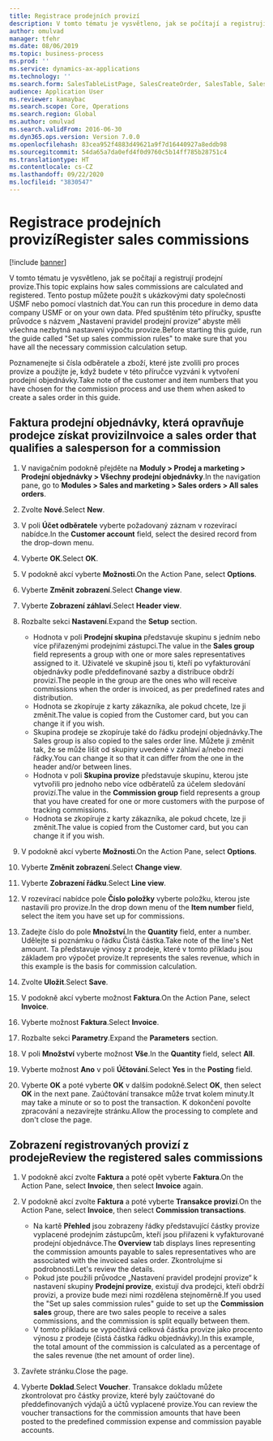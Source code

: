 ```yaml
---
title: Registrace prodejních provizí
description: V tomto tématu je vysvětleno, jak se počítají a registrují prodejní provize.
author: omulvad
manager: tfehr
ms.date: 08/06/2019
ms.topic: business-process
ms.prod: ''
ms.service: dynamics-ax-applications
ms.technology: ''
ms.search.form: SalesTableListPage, SalesCreateOrder, SalesTable, SalesEditLines,  CustInvoiceJournal, CommissionTrans, LedgerTransVoucher, CustClassificationGroup
audience: Application User
ms.reviewer: kamaybac
ms.search.scope: Core, Operations
ms.search.region: Global
ms.author: omulvad
ms.search.validFrom: 2016-06-30
ms.dyn365.ops.version: Version 7.0.0
ms.openlocfilehash: 83cea952f4883d49621a9f7d16440927a8eddb98
ms.sourcegitcommit: 54da65a7da0efd4f0d9760c5b14ff785b28751c4
ms.translationtype: HT
ms.contentlocale: cs-CZ
ms.lasthandoff: 09/22/2020
ms.locfileid: "3830547"
---
```

# <a name="register-sales-commissions"></a><span data-ttu-id="6beff-103">Registrace prodejních provizí</span><span class="sxs-lookup"><span data-stu-id="6beff-103">Register sales commissions</span></span>

[!include [banner](../../includes/banner.md)]

<span data-ttu-id="6beff-104">V tomto tématu je vysvětleno, jak se počítají a registrují prodejní provize.</span><span class="sxs-lookup"><span data-stu-id="6beff-104">This topic explains how sales commissions are calculated and registered.</span></span> <span data-ttu-id="6beff-105">Tento postup můžete použít s ukázkovými daty společnosti USMF nebo pomocí vlastních dat.</span><span class="sxs-lookup"><span data-stu-id="6beff-105">You can run this procedure in demo data company USMF or on your own data.</span></span> <span data-ttu-id="6beff-106">Před spuštěním této příručky, spusťte průvodce s názvem „Nastavení pravidel prodejní provize“ abyste měli všechna nezbytná nastavení výpočtu provize.</span><span class="sxs-lookup"><span data-stu-id="6beff-106">Before starting this guide, run the guide called "Set up sales commission rules" to make sure that you have all the necessary commission calculation setup.</span></span>

<span data-ttu-id="6beff-107">Poznamenejte si čísla odběratele a zboží, které jste zvolili pro proces provize a použijte je, když budete v této příručce vyzváni k vytvoření prodejní objednávky.</span><span class="sxs-lookup"><span data-stu-id="6beff-107">Take note of the customer and item numbers that you have chosen for the commission process and use them when asked to create a sales order in this guide.</span></span>


## <a name="invoice-a-sales-order-that-qualifies-a-salesperson-for-a-commission"></a><span data-ttu-id="6beff-108">Faktura prodejní objednávky, která opravňuje prodejce získat provizi</span><span class="sxs-lookup"><span data-stu-id="6beff-108">Invoice a sales order that qualifies a salesperson for a commission</span></span>
1. <span data-ttu-id="6beff-109">V navigačním podokně přejděte na **Moduly > Prodej a marketing > Prodejní objednávky > Všechny prodejní objednávky**.</span><span class="sxs-lookup"><span data-stu-id="6beff-109">In the navigation pane, go to **Modules > Sales and marketing > Sales orders > All sales orders**.</span></span>
2. <span data-ttu-id="6beff-110">Zvolte **Nové**.</span><span class="sxs-lookup"><span data-stu-id="6beff-110">Select **New**.</span></span>
3. <span data-ttu-id="6beff-111">V poli **Účet odběratele** vyberte požadovaný záznam v rozevírací nabídce.</span><span class="sxs-lookup"><span data-stu-id="6beff-111">In the **Customer account** field, select the desired record from the drop-down menu.</span></span>
4. <span data-ttu-id="6beff-112">Vyberte **OK**.</span><span class="sxs-lookup"><span data-stu-id="6beff-112">Select **OK**.</span></span>
5. <span data-ttu-id="6beff-113">V podokně akcí vyberte **Možnosti**.</span><span class="sxs-lookup"><span data-stu-id="6beff-113">On the Action Pane, select **Options**.</span></span>
6. <span data-ttu-id="6beff-114">Vyberte **Změnit zobrazení**.</span><span class="sxs-lookup"><span data-stu-id="6beff-114">Select **Change view**.</span></span>
7. <span data-ttu-id="6beff-115">Vyberte **Zobrazení záhlaví**.</span><span class="sxs-lookup"><span data-stu-id="6beff-115">Select **Header view**.</span></span>
8. <span data-ttu-id="6beff-116">Rozbalte sekci **Nastavení**.</span><span class="sxs-lookup"><span data-stu-id="6beff-116">Expand the **Setup** section.</span></span>

    - <span data-ttu-id="6beff-117">Hodnota v poli **Prodejní skupina** představuje skupinu s jedním nebo více přiřazenými prodejními zástupci.</span><span class="sxs-lookup"><span data-stu-id="6beff-117">The value in the **Sales group** field represents a group with one or more sales representatives assigned to it.</span></span> <span data-ttu-id="6beff-118">Uživatelé ve skupině jsou ti, kteří po vyfakturování objednávky podle předdefinované sazby a distribuce obdrží provizi.</span><span class="sxs-lookup"><span data-stu-id="6beff-118">The people in the group are the ones who will receive commissions when the order is invoiced, as per predefined rates and distribution.</span></span>   
    - <span data-ttu-id="6beff-119">Hodnota se zkopíruje z karty zákazníka, ale pokud chcete, lze ji změnit.</span><span class="sxs-lookup"><span data-stu-id="6beff-119">The value is copied from the Customer card, but you can change it if you wish.</span></span>  
    - <span data-ttu-id="6beff-120">Skupina prodeje se zkopíruje také do řádku prodejní objednávky.</span><span class="sxs-lookup"><span data-stu-id="6beff-120">The Sales group is also copied to the sales order line.</span></span> <span data-ttu-id="6beff-121">Můžete ji změnit tak, že se může lišit od skupiny uvedené v záhlaví a/nebo mezi řádky.</span><span class="sxs-lookup"><span data-stu-id="6beff-121">You can change it so that it can differ from the one in the header and/or between lines.</span></span>  
    - <span data-ttu-id="6beff-122">Hodnota v poli **Skupina provize** představuje skupinu, kterou jste vytvořili pro jednoho nebo více odběratelů za účelem sledování provizí.</span><span class="sxs-lookup"><span data-stu-id="6beff-122">The value in the **Commission group** field represents a group that you have created for one or more customers with the purpose of tracking commissions.</span></span>   
    - <span data-ttu-id="6beff-123">Hodnota se zkopíruje z karty zákazníka, ale pokud chcete, lze ji změnit.</span><span class="sxs-lookup"><span data-stu-id="6beff-123">The value is copied from the Customer card, but you can change it if you wish.</span></span>   

9. <span data-ttu-id="6beff-124">V podokně akcí vyberte **Možnosti**.</span><span class="sxs-lookup"><span data-stu-id="6beff-124">On the Action Pane, select **Options**.</span></span>
10. <span data-ttu-id="6beff-125">Vyberte **Změnit zobrazení**.</span><span class="sxs-lookup"><span data-stu-id="6beff-125">Select **Change view**.</span></span>
11. <span data-ttu-id="6beff-126">Vyberte **Zobrazení řádku**.</span><span class="sxs-lookup"><span data-stu-id="6beff-126">Select **Line view**.</span></span>
12. <span data-ttu-id="6beff-127">V rozevírací nabídce pole **Číslo položky** vyberte položku, kterou jste nastavili pro provize.</span><span class="sxs-lookup"><span data-stu-id="6beff-127">In the drop down menu of the **Item number** field, select the item you have set up for commissions.</span></span> 
13. <span data-ttu-id="6beff-128">Zadejte číslo do pole **Množství**.</span><span class="sxs-lookup"><span data-stu-id="6beff-128">In the **Quantity** field, enter a number.</span></span> <span data-ttu-id="6beff-129">Udělejte si poznámku o řádku Čistá částka.</span><span class="sxs-lookup"><span data-stu-id="6beff-129">Take note of the line's Net amount.</span></span> <span data-ttu-id="6beff-130">Ta představuje výnosy z prodeje, které v tomto příkladu jsou základem pro výpočet provize.</span><span class="sxs-lookup"><span data-stu-id="6beff-130">It represents the sales revenue, which in this example is the basis for commission calculation.</span></span>  
14. <span data-ttu-id="6beff-131">Zvolte **Uložit**.</span><span class="sxs-lookup"><span data-stu-id="6beff-131">Select **Save**.</span></span>
15. <span data-ttu-id="6beff-132">V podokně akcí vyberte možnost **Faktura**.</span><span class="sxs-lookup"><span data-stu-id="6beff-132">On the Action Pane, select **Invoice**.</span></span>
16. <span data-ttu-id="6beff-133">Vyberte možnost **Faktura**.</span><span class="sxs-lookup"><span data-stu-id="6beff-133">Select **Invoice**.</span></span>
17. <span data-ttu-id="6beff-134">Rozbalte sekci **Parametry**.</span><span class="sxs-lookup"><span data-stu-id="6beff-134">Expand the **Parameters** section.</span></span>
18. <span data-ttu-id="6beff-135">V poli **Množství** vyberte možnost **Vše**.</span><span class="sxs-lookup"><span data-stu-id="6beff-135">In the **Quantity** field, select **All**.</span></span>
19. <span data-ttu-id="6beff-136">Vyberte možnost **Ano** v poli **Účtování**.</span><span class="sxs-lookup"><span data-stu-id="6beff-136">Select **Yes** in the **Posting** field.</span></span>
20. <span data-ttu-id="6beff-137">Vyberte **OK** a poté vyberte **OK** v dalším podokně.</span><span class="sxs-lookup"><span data-stu-id="6beff-137">Select **OK**, then select **OK** in the next pane.</span></span> <span data-ttu-id="6beff-138">Zaúčtování transakce může trvat kolem minuty.</span><span class="sxs-lookup"><span data-stu-id="6beff-138">It may take a minute or so to post the transaction.</span></span> <span data-ttu-id="6beff-139">K dokončení povolte zpracování a nezavírejte stránku.</span><span class="sxs-lookup"><span data-stu-id="6beff-139">Allow the processing to complete and don't close the page.</span></span>  

## <a name="review-the-registered-sales-commissions"></a><span data-ttu-id="6beff-140">Zobrazení registrovaných provizí z prodeje</span><span class="sxs-lookup"><span data-stu-id="6beff-140">Review the registered sales commissions</span></span>
1. <span data-ttu-id="6beff-141">V podokně akcí zvolte **Faktura** a poté opět vyberte **Faktura**.</span><span class="sxs-lookup"><span data-stu-id="6beff-141">On the Action Pane, select **Invoice**, then select **Invoice** again.</span></span>
2. <span data-ttu-id="6beff-142">V podokně akcí zvolte **Faktura** a poté vyberte **Transakce provizí**.</span><span class="sxs-lookup"><span data-stu-id="6beff-142">On the Action Pane, select **Invoice**, then select **Commission transactions**.</span></span>

    - <span data-ttu-id="6beff-143">Na kartě **Přehled** jsou zobrazeny řádky představující částky provize vyplacené prodejním zástupcům, kteří jsou přiřazeni k vyfakturované prodejní objednávce.</span><span class="sxs-lookup"><span data-stu-id="6beff-143">The **Overview** tab displays lines representing the commission amounts payable to sales representatives who are associated with the invoiced sales order.</span></span> <span data-ttu-id="6beff-144">Zkontrolujme si podrobnosti.</span><span class="sxs-lookup"><span data-stu-id="6beff-144">Let's review the details.</span></span>  
    - <span data-ttu-id="6beff-145">Pokud jste použili průvodce „Nastavení pravidel prodejní provize“ k nastavení skupiny **Prodejní provize**, existují dva prodejci, kteří obdrží provizi, a provize bude mezi nimi rozdělena stejnoměrně.</span><span class="sxs-lookup"><span data-stu-id="6beff-145">If you used the "Set up sales commission rules" guide to set up the **Commission sales** group, there are two sales people to receive a sales commissions, and the commission is split equally between them.</span></span>  
    - <span data-ttu-id="6beff-146">V tomto příkladu se vypočítává celková částka provize jako procento výnosu z prodeje (čistá částka řádku objednávky).</span><span class="sxs-lookup"><span data-stu-id="6beff-146">In this example, the total amount of the commission is calculated as a percentage of the sales revenue (the net amount of order line).</span></span>  
3. <span data-ttu-id="6beff-147">Zavřete stránku.</span><span class="sxs-lookup"><span data-stu-id="6beff-147">Close the page.</span></span>
4. <span data-ttu-id="6beff-148">Vyberte **Doklad**.</span><span class="sxs-lookup"><span data-stu-id="6beff-148">Select **Voucher**.</span></span> <span data-ttu-id="6beff-149">Transakce dokladu můžete zkontrolovat pro částky provize, které byly zaúčtované do předdefinovaných výdajů a účtů vyplacené provize.</span><span class="sxs-lookup"><span data-stu-id="6beff-149">You can review the voucher transactions for the commission amounts that have been posted to the predefined commission expense and commission payable accounts.</span></span>  

